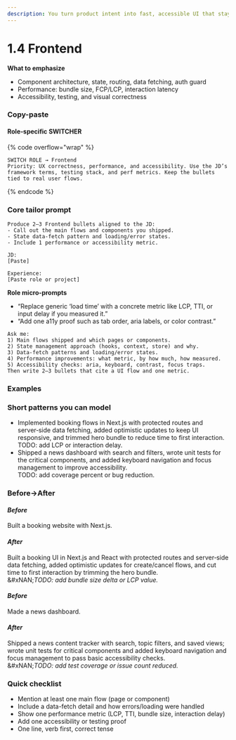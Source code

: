 ```yaml
---
description: You turn product intent into fast, accessible UI that stays correct over time.
---
```


# 1.4 Frontend

**What to emphasize**

* Component architecture, state, routing, data fetching, auth guard
* Performance: bundle size, FCP/LCP, interaction latency
* Accessibility, testing, and visual correctness

### **Copy-paste**

#### **Role‑specific SWITCHER**

{% code overflow="wrap" %}
```prompt
SWITCH ROLE → Frontend
Priority: UX correctness, performance, and accessibility. Use the JD’s framework terms, testing stack, and perf metrics. Keep the bullets tied to real user flows.
```
{% endcode %}

### Core tailor prompt

```prompt
Produce 2–3 Frontend bullets aligned to the JD:
- Call out the main flows and components you shipped.
- State data‑fetch pattern and loading/error states.
- Include 1 performance or accessibility metric.

JD:
[Paste]

Experience:
[Paste role or project]
```

**Role micro‑prompts**

* “Replace generic ‘load time’ with a concrete metric like LCP, TTI, or input delay if you measured it.”
* “Add one a11y proof such as tab order, aria labels, or color contrast.”

```prompt
Ask me:
1) Main flows shipped and which pages or components.
2) State management approach (hooks, context, store) and why.
3) Data‑fetch patterns and loading/error states.
4) Performance improvements: what metric, by how much, how measured.
5) Accessibility checks: aria, keyboard, contrast, focus traps.
Then write 2–3 bullets that cite a UI flow and one metric.
```

### Examples

### Short patterns you can model

* Implemented booking flows in Next.js with protected routes and server‑side data fetching, added optimistic updates to keep UI responsive, and trimmed hero bundle to reduce time to first interaction.\
  TODO: add LCP or interaction delay.
* Shipped a news dashboard with search and filters, wrote unit tests for the critical components, and added keyboard navigation and focus management to improve accessibility.\
  TODO: add coverage percent or bug reduction.

### **Before→After**&#x20;

#### _Before_

Built a booking website with Next.js.

#### _After_

Built a booking UI in Next.js and React with protected routes and server‑side data fetching, added optimistic updates for create/cancel flows, and cut time to first interaction by trimming the hero bundle.\
&#xNAN;_&#x54;ODO: add bundle size delta or LCP value._

#### _Before_

Made a news dashboard.

#### _After_

Shipped a news content tracker with search, topic filters, and saved views; wrote unit tests for critical components and added keyboard navigation and focus management to pass basic accessibility checks.\
&#xNAN;_&#x54;ODO: add test coverage or issue count reduced._

### Quick checklist

* Mention at least one main flow (page or component)
* Include a data-fetch detail and how errors/loading were handled
* Show one performance metric (LCP, TTI, bundle size, interaction delay)
* Add one accessibility or testing proof
* One line, verb first, correct tense
